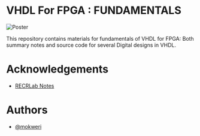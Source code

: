 
# VHDL For FPGA : FUNDAMENTALS

![Poster](https://via.placeholder.com/468x300?text=App+Screenshot+Here)

This repository contains materials for fundamentals of VHDL for FPGA: Both summary notes and source code for several Digital designs in VHDL. 



# Acknowledgements

 - [RECRLab Notes](https://www.secs.oakland.edu/~llamocca/VHDLforFPGAs.html)


# Authors

- [@mokweri](https://www.github.com/mokweri)

